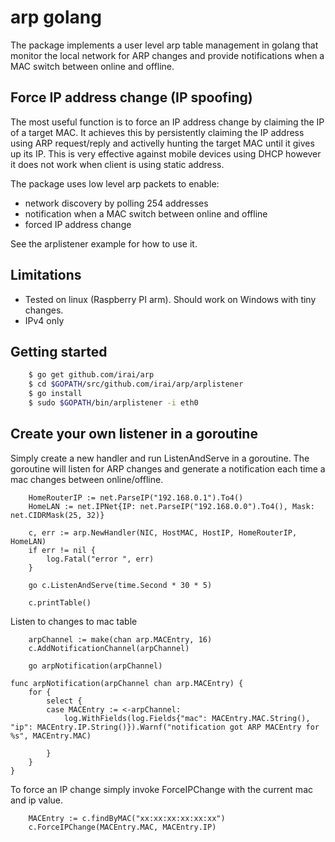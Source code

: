 # arp golang

The package implements a user level arp table management in golang that
monitor the local network for ARP changes and provide notifications
when a MAC switch between online and offline.

## Force IP address change (IP spoofing)
The most useful function is to force an IP address change by claiming
the IP of a target MAC. It achieves this by persistently claiming the 
IP address using ARP request/reply and activelly hunting the target MAC
until it gives up its IP. This is very effective against mobile devices 
using DHCP however it does not work when client is using static address. 


The package uses low level arp packets to enable:
* network discovery by polling 254 addresses 
* notification when a MAC switch between online and offline
* forced IP address change 

See the arplistener example for how to use it.

Limitations
-----------
* Tested on linux (Raspberry PI arm). Should work on Windows with tiny changes.
* IPv4 only


Getting started
---------------
```bash
	$ go get github.com/irai/arp
	$ cd $GOPATH/src/github.com/irai/arp/arplistener
	$ go install
	$ sudo $GOPATH/bin/arplistener -i eth0
```

Create your own listener in a goroutine
---------------------------------------
Simply create a new handler and run ListenAndServe in a goroutine. The goroutine will
listen for ARP changes and generate a notification each time a mac changes between online/offline.

```golang
	HomeRouterIP := net.ParseIP("192.168.0.1").To4()
	HomeLAN := net.IPNet{IP: net.ParseIP("192.168.0.0").To4(), Mask: net.CIDRMask(25, 32)}

	c, err := arp.NewHandler(NIC, HostMAC, HostIP, HomeRouterIP, HomeLAN)
	if err != nil {
		log.Fatal("error ", err)
	}

	go c.ListenAndServe(time.Second * 30 * 5)

	c.printTable()
```

Listen to changes to mac table
```golang
    arpChannel := make(chan arp.MACEntry, 16)
	c.AddNotificationChannel(arpChannel)

	go arpNotification(arpChannel)
```

```golang
func arpNotification(arpChannel chan arp.MACEntry) {
	for {
		select {
		case MACEntry := <-arpChannel:
			log.WithFields(log.Fields{"mac": MACEntry.MAC.String(), "ip": MACEntry.IP.String()}).Warnf("notification got ARP MACEntry for %s", MACEntry.MAC)

		}
	}
}
```

To force an IP change simply invoke ForceIPChange with the current mac and ip value.
```golang
	MACEntry := c.findByMAC("xx:xx:xx:xx:xx:xx")
	c.ForceIPChange(MACEntry.MAC, MACEntry.IP)
```
